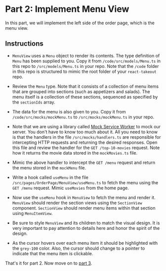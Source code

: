 # Part 2: Implement Menu View

In this part, we will implement the left side of the order page, which is the
menu view.

## Instructions

- `MenuView` uses a `Menu` object to render its contents. The type definition of
  `Menu` has been supplied to you. Copy it from `/code/src/models/Menu.ts` in
  this repo to `/src/models/Menu.ts` in your repo. Note that the `/code` folder
  in this repo is structured to mimic the root folder of your `react-takeout`
  repo.

- Review the `Menu` type. Note that it consists of a collection of menu items
  that are grouped into sections (such as appetizers and salads). The menu
  itself is a collection of these sections, sequenced as specified by the
  `sectionIds` array.

- The data for the menu is also given to you. Copy it from
  `/code/src/mocks/mockMenu.ts` to `/src/mocks/mockMenu.ts` in your repo.

- Note that we are using a library called
  [Mock Service Worker](https://mswjs.io/) to mock our server. You don't have to
  know too much about it. All you need to know is that the handlers in the file
  `/src/mocks/handlers.ts` are responsible for intercepting HTTP requests and
  returning the desired responses. Open this file and review the handler for the
  `GET /top-10-movies` request. Note how it returns the movie data stored in the
  `mockMovies.ts` file.

- Mimic the above handler to intercept the `GET /menu` request and return the
  menu stored in the `mockMenu` file.

- Write a hook called `useMenu` in the file
  `/src/pages/OrderPage/MenuView/useMenu.ts` to fetch the menu using the
  `GET /menu` request. Mimic `useMovies` from the home page.

- Now use the `useMenu` hook in `MenuView` to fetch the menu and render it.
  `MenuView` should render the section views using the `SectionView` component.
  `SectionView` should render menu items within that section using
  `MenuItemView`.

- Be sure to style `MenuView` and its children to match the visual design. It is
  very important to pay attention to details here and honor the spirit of the
  design.

- As the cursor hovers over each menu item it should be highlighted with the
  `grey-100` color. Also, the cursor should change to a pointer to indicate that
  the menu item is clickable.

That's it for part 2. Now move on to [part 3](part-3-order-view.md).
